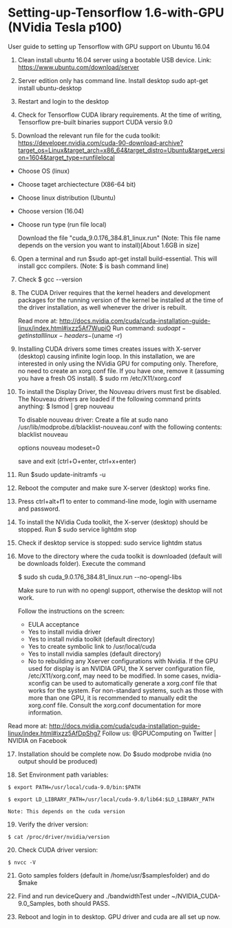 # Setting-up-Tensorflow 1.6-with-GPU (NVidia Tesla p100)
User guide to setting up Tensorflow with GPU support on Ubuntu 16.04


1. Clean install ubuntu 16.04 server using a bootable USB device.
Link: https://www.ubuntu.com/download/server

2. Server edition only has command line. Install desktop
sudo apt-get install ubuntu-desktop

3. Restart and login to the desktop

4. Check for Tensorflow CUDA library requirements. At the time of writing, Tensorflow pre-built binaries support CUDA versio 9.0

5. Download the relevant run file for the cuda toolkit: https://developer.nvidia.com/cuda-90-download-archive?target_os=Linux&target_arch=x86_64&target_distro=Ubuntu&target_version=1604&target_type=runfilelocal

- Choose OS (linux)
- Choose taget archiectecture (X86-64 bit)
- Choose linux distribution (Ubuntu)
- Choose version (16.04)
- Choose run type (run file local)

  Download the file "cuda_9.0.176_384.81_linux.run" (Note: This file name depends on the version you want to install)[About 1.6GB in size]
  
 6. Open a terminal and run $sudo apt-get install build-essential. This will install gcc compilers. (Note: $ is bash command line)
 
 7. Check $ gcc --version
 
 8. The CUDA Driver requires that the kernel headers and development packages for the running version of the kernel be installed at the time of the driver installation, as well whenever the driver is rebuilt.

    Read more at: http://docs.nvidia.com/cuda/cuda-installation-guide-linux/index.html#ixzz5Af7WupiO 
    Run command: $sudo apt-get install linux-headers-$(uname -r)
 
9. Installing CUDA drivers some times creates issues with X-server (desktop) causing infinite login loop. In this installation, we are interested in only using the NVidia GPU for computing only. Therefore, no need to create an xorg.conf file. If you have one, remove it (assuming you have a fresh OS install). $ sudo rm /etc/X11/xorg.conf

10. To install the Display Driver, the Nouveau drivers must first be disabled. The Nouveau drivers are loaded if the following command prints anything:
$ lsmod | grep nouveau

    To disable nouveau driver:
    Create a file at sudo nano /usr/lib/modprobe.d/blacklist-nouveau.conf with the following contents:
    blacklist nouveau
    
    options nouveau modeset=0
    
    save and exit (ctrl+O+enter, ctrl+x+enter)
    
11. Run $sudo update-initramfs -u

12. Reboot the computer and make sure X-server (desktop) works fine.

13. Press ctrl+alt+f1 to enter to command-line mode, login with username and password.

14. To install the NVidia Cuda toolkit, the X-server (desktop) should be stopped. Run $ sudo service lightdm stop

15. Check if desktop service is stopped: sudo service lightdm status

16. Move to the directory where the cuda toolkit is downloaded (default will be downloads folder). Execute the command

    $ sudo sh cuda_9.0.176_384.81_linux.run --no-opengl-libs
    
    Make sure to run with no opengl support, otherwise the desktop will not work. 
    
    Follow the instructions on the screen:
    - EULA acceptance
    - Yes to install nvidia driver
    - Yes to install nvidia toolkit (default directory)
    - Yes to create symbolic link to /usr/local/cuda
    - Yes to install nvidia samples (default directory)
    - No  to rebuilding any Xserver configurations with Nvidia. If the GPU used for display is an NVIDIA GPU, the X server configuration file, /etc/X11/xorg.conf, may need to be modified. In some cases, nvidia-xconfig can be used to automatically generate a xorg.conf file that works for the system. For non-standard systems, such as those with more than one GPU, it is recommended to manually edit the xorg.conf file. Consult the xorg.conf documentation for more information.

Read more at: http://docs.nvidia.com/cuda/cuda-installation-guide-linux/index.html#ixzz5AfDpShg7 
Follow us: @GPUComputing on Twitter | NVIDIA on Facebook
    
 17. Installation should be complete now. Do $sudo modprobe nvidia (no output should be produced)
 
 18. Set Environment path variables:
 
    $ export PATH=/usr/local/cuda-9.0/bin:$PATH
    
    $ export LD_LIBRARY_PATH=/usr/local/cuda-9.0/lib64:$LD_LIBRARY_PATH
    
    Note: This depends on the cuda version
 19. Verify the driver version:
  
    $ cat /proc/driver/nvidia/version

 20. Check CUDA driver version:
  
    $ nvcc -V
    
 21. Goto samples folders (default in /home/usr/$samplesfolder) and do $make
 
 22. Find and run deviceQuery and ./bandwidthTest under ~/NVIDIA_CUDA-9.0_Samples, both should PASS.
 
 23. Reboot and login in to desktop. GPU driver and cuda are all set up now.





